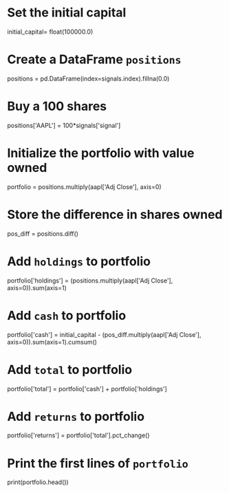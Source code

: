 # Set the initial capital
initial_capital= float(100000.0)

# Create a DataFrame `positions`
positions = pd.DataFrame(index=signals.index).fillna(0.0)

# Buy a 100 shares
positions['AAPL'] = 100*signals['signal']   
  
# Initialize the portfolio with value owned   
portfolio = positions.multiply(aapl['Adj Close'], axis=0)

# Store the difference in shares owned 
pos_diff = positions.diff()

# Add `holdings` to portfolio
portfolio['holdings'] = (positions.multiply(aapl['Adj Close'], axis=0)).sum(axis=1)

# Add `cash` to portfolio
portfolio['cash'] = initial_capital - (pos_diff.multiply(aapl['Adj Close'], axis=0)).sum(axis=1).cumsum()   

# Add `total` to portfolio
portfolio['total'] = portfolio['cash'] + portfolio['holdings']

# Add `returns` to portfolio
portfolio['returns'] = portfolio['total'].pct_change()

# Print the first lines of `portfolio`
print(portfolio.head())
